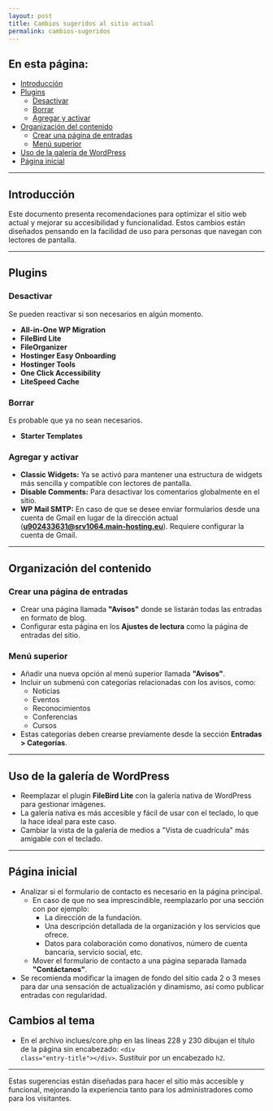 ```yaml
---
layout: post
title: Cambios sugeridos al sitio actual
permalink: cambios-sugeridos
---
```


## En esta página:

- [Introducción](#introducción)
- [Plugins](#plugins)
  - [Desactivar](#desactivar)
  - [Borrar](#borrar)
  - [Agregar y activar](#agregar-y-activar)
- [Organización del contenido](#organización-del-contenido)
  - [Crear una página de entradas](#crear-una-página-de-entradas)
  - [Menú superior](#menú-superior)
- [Uso de la galería de WordPress](#uso-de-la-galería-de-wordpress)
- [Página inicial](#página-inicial)

---

## Introducción

Este documento presenta recomendaciones para optimizar el sitio web actual y mejorar su accesibilidad y funcionalidad. Estos cambios están diseñados pensando en la facilidad de uso para personas que navegan con lectores de pantalla.

---

## Plugins

### Desactivar
Se pueden reactivar si son necesarios en algún momento.

- **All-in-One WP Migration**  
- **FileBird Lite**  
- **FileOrganizer**  
- **Hostinger Easy Onboarding**  
- **Hostinger Tools**  
- **One Click Accessibility**
- **LiteSpeed Cache**

### Borrar
Es probable que ya no sean necesarios.

- **Starter Templates**

### Agregar y activar

- **Classic Widgets:** Ya se activó para mantener una estructura de widgets más sencilla y compatible con lectores de pantalla.  
- **Disable Comments:** Para desactivar los comentarios globalmente en el sitio.  
- **WP Mail SMTP:** En caso de que se desee enviar formularios desde una cuenta de Gmail en lugar de la dirección actual (**u902433631@srv1064.main-hosting.eu**). Requiere configurar la cuenta de Gmail.

---

## Organización del contenido

### Crear una página de entradas

- Crear una página llamada **"Avisos"** donde se listarán todas las entradas en formato de blog.  
- Configurar esta página en los **Ajustes de lectura** como la página de entradas del sitio.

### Menú superior

- Añadir una nueva opción al menú superior llamada **"Avisos"**.  
- Incluir un submenú con categorías relacionadas con los avisos, como:  
  - Noticias  
  - Eventos  
  - Reconocimientos  
  - Conferencias  
  - Cursos  
- Estas categorías deben crearse previamente desde la sección **Entradas > Categorías**.

---

## Uso de la galería de WordPress

- Reemplazar el plugin **FileBird Lite** con la galería nativa de WordPress para gestionar imágenes.  
- La galería nativa es más accesible y fácil de usar con el teclado, lo que la hace ideal para este caso.
- Cambiar la vista de la galería de medios a "Vista de cuadrícula" más amigable con el teclado.

---

## Página inicial

- Analizar si el formulario de contacto es necesario en la página principal.  
  - En caso de que no sea imprescindible, reemplazarlo por una sección con por ejemplo:  
    - La dirección de la fundación. 
    - Una descripción detallada de la organización y los servicios que ofrece.
    - Datos para colaboración como donativos, número de cuenta bancaria, servicio social, etc. 
  - Mover el formulario de contacto a una página separada llamada **"Contáctanos"**.
- Se recomienda modificar la imagen de fondo del sitio cada 2 o 3 meses para dar una sensación de actualización y dinamismo, así como publicar entradas con regularidad.

## Cambios al tema

- En el archivo inclues/core.php en las líneas 228 y 230 dibujan el título de la página sin encabezado: <code>\<div class="entry-title">\</div></code>. Sustituir por un encabezado <code>h2</code>.

---

Estas sugerencias están diseñadas para hacer el sitio más accesible y funcional, mejorando la experiencia tanto para los administradores como para los visitantes.